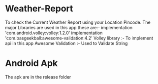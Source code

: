 # Weather-Report
To check the Current Weather Report using your Location Pincode.
The major Libraries are used in this app these are:-
implementation 'com.android.volley:volley:1.2.0'
implementation 'com.basgeekball:awesome-validation:4.2'
Volley library :- To implement api in this app
Awesome Validation :- Used to Validate String

# Android Apk
The apk are in the release folder
